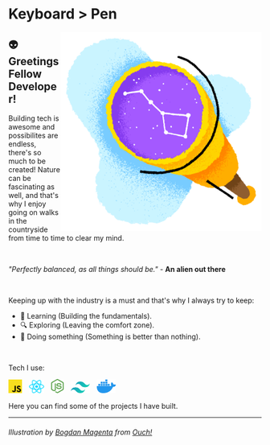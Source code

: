 # <strong>Keyboard > Pen</strong>

<p>
<img src="img/image.png" alt="" width="400px" align="right"/>
</p>

## 👽 Greetings Fellow Developer!

Building tech is awesome and possibilites are endless, there's so much to be created! Nature can be fascinating as well, and that's why I enjoy going on walks in the countryside from time to time to clear my mind.

<br>

<i>"Perfectly balanced, as all things should be."</i> - <strong>An alien out there</strong>

<br>

Keeping up with the industry is a must and that's why I always try to keep:

- 📖 Learning (Building the fundamentals).
- 🔍 Exploring (Leaving the comfort zone).
- 👻 Doing something (Something is better than nothing).

<br>

Tech I use:

<p>
<img style="margin-right: 10px" src="svg/javascript.svg" alt="" width="27px" />
<img style="margin-right: 10px" src="svg/react.svg" alt="" width="30px" />
<img style="margin-right: 10px" src="svg/nodejs.svg" alt="" width="25px" />
<img style="margin-right: 10px" src="svg/tailwindcss.svg" alt="" width="38px" />
<img style="margin-right: 10px" src="svg/docker.svg" alt="" width="38px" />
</p>

Here you can find some of the projects I have built.

<hr>

###### Illustration by <a href="https://icons8.com/illustrations/author/5dd5075701d03600114d621f">Bogdan Magenta</a> from <a href="https://icons8.com/illustrations">Ouch!</a>
